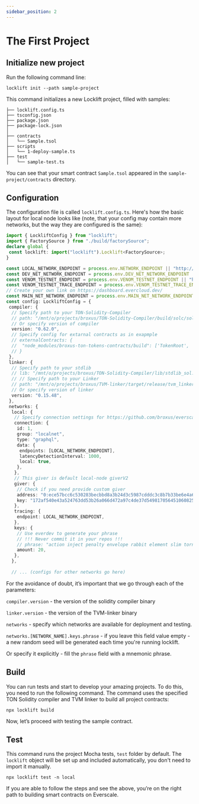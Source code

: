 ```yaml
---
sidebar_position: 2
---
```


# The First Project

## Initialize new project

Run the following command line:

```shell
locklift init --path sample-project
```

This command initializes a new Locklift project, filled with samples:

```
├── locklift.config.ts
├── tsconfig.json
├── package.json
├── package-lock.json
│
├── contracts
│   └── Sample.tsol
├── scripts
│   └── 1-deploy-sample.ts
├── test
│   └── sample-test.ts
```

You can see that your smart contract `Sample.tsol` appeared in the `sample-project/contracts` directory.

## Configuration

The configuration file is called `locklift.config.ts`. Here's how the basic layout for local node looks like (note, that your config may contain more networks, but the way they are configured is the same): 

```typescript
import { LockliftConfig } from "locklift";
import { FactorySource } from "./build/factorySource";
declare global {
 const locklift: import("locklift").Locklift<FactorySource>;
}

const LOCAL_NETWORK_ENDPOINT = process.env.NETWORK_ENDPOINT || "http://localhost/graphql";
const DEV_NET_NETWORK_ENDPOINT = process.env.DEV_NET_NETWORK_ENDPOINT || "https://devnet-sandbox.evercloud.dev/graphql";
const VENOM_TESTNET_ENDPOINT = process.env.VENOM_TESTNET_ENDPOINT || "https://jrpc-testnet.venom.foundation/rpc";
const VENOM_TESTNET_TRACE_ENDPOINT = process.env.VENOM_TESTNET_TRACE_ENDPOINT || "https://gql-testnet.venom.foundation/graphql";
// Create your own link on https://dashboard.evercloud.dev/
const MAIN_NET_NETWORK_ENDPOINT = process.env.MAIN_NET_NETWORK_ENDPOINT || "https://mainnet.evercloud.dev/XXX/graphql";
const config: LockliftConfig = {
 compiler: {
  // Specify path to your TON-Solidity-Compiler
  // path: "/mnt/o/projects/broxus/TON-Solidity-Compiler/build/solc/solc",
  // Or specify version of compiler
  version: "0.62.0",
  // Specify config for extarnal contracts as in exapmple
  // externalContracts: {
  //  "node_modules/broxus-ton-tokens-contracts/build": ['TokenRoot', 'TokenWallet']
  // }
 },
 linker: {
  // Specify path to your stdlib
  // lib: "/mnt/o/projects/broxus/TON-Solidity-Compiler/lib/stdlib_sol.tvm",
  // // Specify path to your Linker
  // path: "/mnt/o/projects/broxus/TVM-linker/target/release/tvm_linker",
  // Or specify version of linker
  version: "0.15.48",
 },
 networks: {
  local: {
   // Specify connection settings for https://github.com/broxus/everscale-standalone-client/
   connection: {
    id: 1,
    group: "localnet",
    type: "graphql",
    data: {
     endpoints: [LOCAL_NETWORK_ENDPOINT],
     latencyDetectionInterval: 1000,
     local: true,
    },
   },
   // This giver is default local-node giverV2
   giver: {
    // Check if you need provide custom giver
    address: "0:ece57bcc6c530283becbbd8a3b24d3c5987cdddc3c8b7b33be6e4a6312490415",
    key: "172af540e43a524763dd53b26a066d472a97c4de37d5498170564510608250c3",
   },
   tracing: {
    endpoint: LOCAL_NETWORK_ENDPOINT,
   },
   keys: {
    // Use everdev to generate your phrase
    // !!! Never commit it in your repos !!!
    // phrase: "action inject penalty envelope rabbit element slim tornado dinner pizza off blood",
    amount: 20,
   },
  },
  
  // ... (configs for other networks go here)
  ```

For the avoidance of doubt, it’s important that we go through each of the parameters:  

`compiler.version` - the version of the solidity compiler binary 

`linker.version` - the version of the TVM-linker binary

`networks` - specify which networks are available for deployment and testing. 

`networks.[NETWORK_NAME].keys.phrase` - if you leave this field value empty - a new random seed will be generated each time you're running locklift.

Or specify it explicitly - fill the `phrase` field with a mnemonic phrase. 

## Build 

You can run tests and start to develop your amazing projects. To do this, you need to run the following command. The command uses the specified TON Solidity compiler and TVM linker to build all project contracts:

```shell
npx locklift build
```

Now, let’s proceed with testing the sample contract.

## Test

This command runs the project Mocha tests, `test` folder by default. The `locklift` object will be set up and included automatically, you don't need to import it manually.

```shell
npx locklift test -n local
```

If you are able to follow the steps and see the above, you’re on the right path to building smart contracts on Everscale.